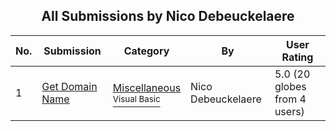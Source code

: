 ﻿<div align="center">

## All Submissions by Nico Debeuckelaere

</div>

No.  | Submission | Category | By   | User Rating
---- | ---------- | -------- | ---- | -----------
1 | [Get Domain Name<br />](https://github.com/Planet-Source-Code/nico-debeuckelaere-get-domain-name__1-40930) | [Miscellaneous<br /><sup>Visual Basic</sup>](../ByCategory/miscellaneous__1-1.md) | Nico Debeuckelaere | 5.0 (20 globes from 4 users)
